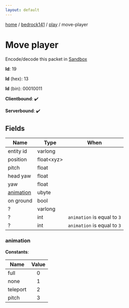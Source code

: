 ```yaml
---
layout: default
---
```


[home](/)  /  [bedrock141](/protocol/bedrock141)  /  [play](/protocol/bedrock141/play)  /  move-player

# Move player

Encode/decode this packet in [Sandbox](../../../sandbox/bedrock141#play.move_player)

**Id**: 19

**Id** (hex): 13

**Id** (bin): 00010011

**Clientbound**: ✔️

**Serverbound**: ✔️

## Fields

Name | Type | When
---|---|:---:
entity id | varlong | 
position | float&lt;xyz&gt; | 
pitch | float | 
head yaw | float | 
yaw | float | 
[animation](#animation) | ubyte | 
on ground | bool | 
? | varlong | 
? | int | <code>animation</code> is equal to <code>3</code>
? | int | <code>animation</code> is equal to <code>3</code>

### animation

**Constants**:

Name | Value
---|:---:
full | 0
none | 1
teleport | 2
pitch | 3
